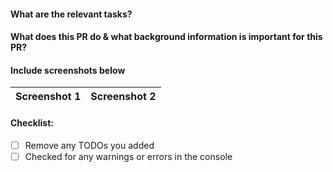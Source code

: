 #### What are the relevant tasks?

#### What does this PR do & what background information is important for this PR?

#### Include screenshots below

 | Screenshot 1 | Screenshot 2 |
 |--------------|--------------|

#### Checklist:
- [ ] Remove any TODOs you added
- [ ] Checked for any warnings or errors in the console